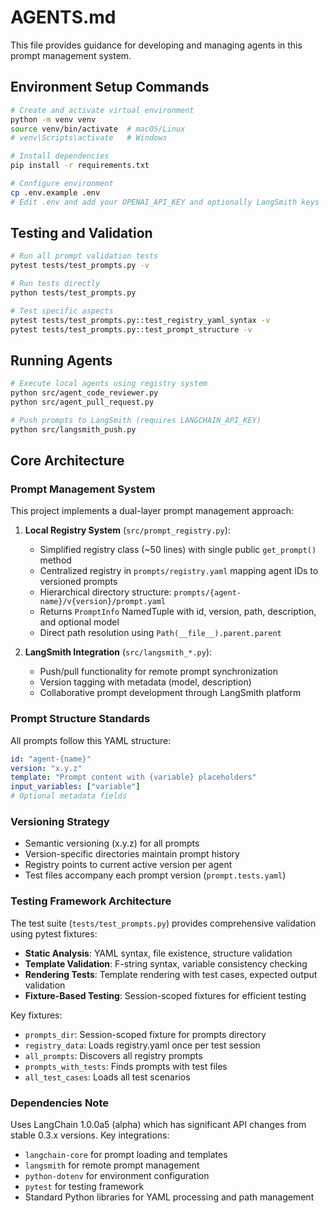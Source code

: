 # AGENTS.md

This file provides guidance for developing and managing agents in this prompt management system.

## Environment Setup Commands

```bash
# Create and activate virtual environment
python -m venv venv
source venv/bin/activate  # macOS/Linux
# venv\Scripts\activate   # Windows

# Install dependencies
pip install -r requirements.txt

# Configure environment
cp .env.example .env
# Edit .env and add your OPENAI_API_KEY and optionally LangSmith keys
```

## Testing and Validation

```bash
# Run all prompt validation tests
pytest tests/test_prompts.py -v

# Run tests directly
python tests/test_prompts.py

# Test specific aspects
pytest tests/test_prompts.py::test_registry_yaml_syntax -v
pytest tests/test_prompts.py::test_prompt_structure -v
```

## Running Agents

```bash
# Execute local agents using registry system
python src/agent_code_reviewer.py
python src/agent_pull_request.py

# Push prompts to LangSmith (requires LANGCHAIN_API_KEY)
python src/langsmith_push.py
```

## Core Architecture

### Prompt Management System
This project implements a dual-layer prompt management approach:

1. **Local Registry System** (`src/prompt_registry.py`):
   - Simplified registry class (~50 lines) with single public `get_prompt()` method
   - Centralized registry in `prompts/registry.yaml` mapping agent IDs to versioned prompts
   - Hierarchical directory structure: `prompts/{agent-name}/v{version}/prompt.yaml`
   - Returns `PromptInfo` NamedTuple with id, version, path, description, and optional model
   - Direct path resolution using `Path(__file__).parent.parent`

2. **LangSmith Integration** (`src/langsmith_*.py`):
   - Push/pull functionality for remote prompt synchronization
   - Version tagging with metadata (model, description)
   - Collaborative prompt development through LangSmith platform

### Prompt Structure Standards
All prompts follow this YAML structure:
```yaml
id: "agent-{name}"
version: "x.y.z"
template: "Prompt content with {variable} placeholders"
input_variables: ["variable"]
# Optional metadata fields
```

### Versioning Strategy
- Semantic versioning (x.y.z) for all prompts
- Version-specific directories maintain prompt history
- Registry points to current active version per agent
- Test files accompany each prompt version (`prompt.tests.yaml`)

### Testing Framework Architecture
The test suite (`tests/test_prompts.py`) provides comprehensive validation using pytest fixtures:

- **Static Analysis**: YAML syntax, file existence, structure validation
- **Template Validation**: F-string syntax, variable consistency checking
- **Rendering Tests**: Template rendering with test cases, expected output validation
- **Fixture-Based Testing**: Session-scoped fixtures for efficient testing

Key fixtures:
- `prompts_dir`: Session-scoped fixture for prompts directory
- `registry_data`: Loads registry.yaml once per test session
- `all_prompts`: Discovers all registry prompts
- `prompts_with_tests`: Finds prompts with test files
- `all_test_cases`: Loads all test scenarios

### Dependencies Note
Uses LangChain 1.0.0a5 (alpha) which has significant API changes from stable 0.3.x versions. Key integrations:
- `langchain-core` for prompt loading and templates
- `langsmith` for remote prompt management
- `python-dotenv` for environment configuration
- `pytest` for testing framework
- Standard Python libraries for YAML processing and path management